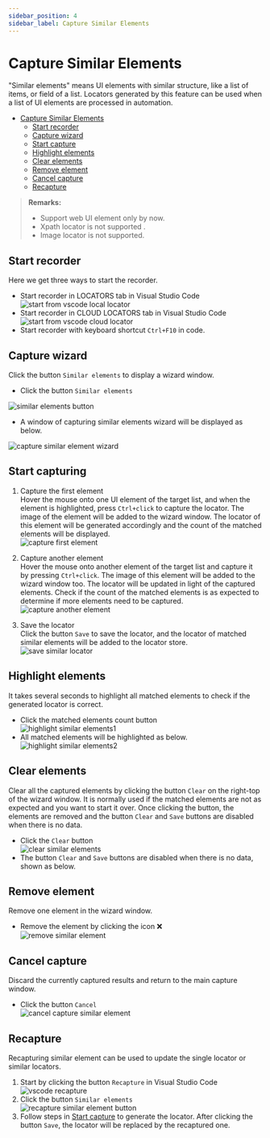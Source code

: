 ```yaml
---
sidebar_position: 4
sidebar_label: Capture Similar Elements
---
```

# Capture Similar Elements

"Similar elements" means UI elements with similar structure, like a list of items, or field of a list. Locators generated by this feature can be used when a list of UI elements are processed in automation.  

- [Capture Similar Elements](#capture-similar-elements)
  - [Start recorder](#start-recorder)
  - [Capture wizard](#capture-wizard)
  - [Start capture](#start-capture)
  - [Highlight elements](#highlight-elements)
  - [Clear elements](#clear-elements)
  - [Remove element](#remove-element)
  - [Cancel capture](#cancel-capture)
  - [Recapture](#recapture)

> **Remarks:**
>- Support web UI element only by now.  
>- Xpath locator is not supported .  
>- Image locator is not supported.  


## Start recorder
Here we get three ways to start the recorder.
- Start recorder in LOCATORS tab in Visual Studio Code  
![start from vscode local locator](../../img/start_recorder_from_vscode.png)
- Start recorder in CLOUD LOCATORS tab in Visual Studio Code  
![start from vscode cloud locator](../../img/start_recorder_from_cloud.png)
- Start recorder with keyboard shortcut `Ctrl+F10` in code.   

## Capture wizard  
Click the button `Similar elements` to display a wizard window.
- Click the button `Similar elements` 

![similar elements button](../../img/similar_elements_button.png)
- A window of capturing similar elements wizard will be displayed as below.

![capture similar element wizard](../../img/capture_similar_element_wizard.png)


## Start capturing

1. Capture the first element  
Hover the mouse onto one UI element of the target list, and  when the element is highlighted, press `Ctrl+click` to capture the locator. The image of the element will be added to the wizard window. The locator of this element will be generated accordingly and the count of the matched elements  will be displayed.  
![capture first element](../../img/capture_first_similar_element.png)  

2. Capture another element  
Hover the mouse onto another element of the target list and capture it by pressing  `Ctrl+click`. The image of this element will be added to the wizard window too. The locator will be updated in light of the captured elements. Check if the count of the matched elements is as expected to determine if more elements need to be captured.    
![capture another element](../../img/capture_another_similar_element.png)  

3. Save the locator  
Click the button `Save` to save the locator, and the locator of matched similar elements will be added to the locator store.    
![save similar locator](../../img/save_similar_locator.png)  

## Highlight elements
It takes several seconds to highlight all matched elements to check if the generated locator is correct.  
- Click the matched elements count button  
![highlight similar elements1](../../img/highlight_similar_elements1.png)
- All matched elements will be highlighted as below.  
![highlight similar elements2](../../img/highlight_similar_elements2.png)

## Clear elements
Clear all the captured elements by clicking the button `Clear` on the right-top of the wizard window. It is normally used if the matched elements are not as expected and you want to start it over. Once clicking the button, the elements are removed and the button `Clear` and `Save` buttons are disabled when there is no data.  
- Click the `Clear` button  
![clear similar elements](../../img/clear_similar_elements.png) 
- The button `Clear` and `Save` buttons are disabled when there is no data, shown as below.  

## Remove element
Remove one element in the wizard window.  
- Remove the element by clicking the icon ❌   
![remove similar element](../../img/remove_similar_element.png)  

## Cancel capture
Discard the currently captured results and return to the main capture window.    
- Click the button `Cancel`   
![cancel capture similar element](../../img/cancel_capture_similar_element.png)  

## Recapture
Recapturing similar element can be used to update the single locator or similar locators.
1. Start by clicking the button `Recapture` in Visual Studio Code     
![vscode recapture](../../img/recorder_recapture_vscode.png)  
2. Click the button `Similar elements`  
![recapture similar element button](../../img/recapture_similar_element_button.png)  
3. Follow steps in [Start capture](#start-capture) to generate the locator. After clicking the button `Save`, the locator will be replaced by the recaptured one. 